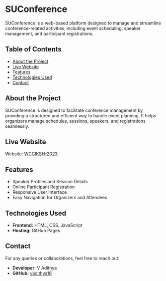 # SUConference

SUConference is a web-based platform designed to manage and streamline conference-related activities, including event scheduling, speaker management, and participant registrations.

## Table of Contents
- [About the Project](#about-the-project)
- [Live Website](#live-website)
- [Features](#features)
- [Technologies Used](#technologies-used)
- [Contact](#contact)

## About the Project
SUConference is designed to facilitate conference management by providing a structured and efficient way to handle event planning. It helps organizers manage schedules, sessions, speakers, and registrations seamlessly.

## Live Website
Website: [WCCIKSH-2023](https://suconference.vadithya.in/)

## Features
- Speaker Profiles and Session Details
- Online Participant Registration
- Responsive User Interface
- Easy Navigation for Organizers and Attendees

## Technologies Used
- **Frontend:** HTML, CSS, JavaScript
- **Hosting:** GitHub Pages

## Contact
For any queries or collaborations, feel free to reach out:
- **Developer:** V Adithya
- **GitHub:** [vadithya16](https://github.com/vadithya16)
